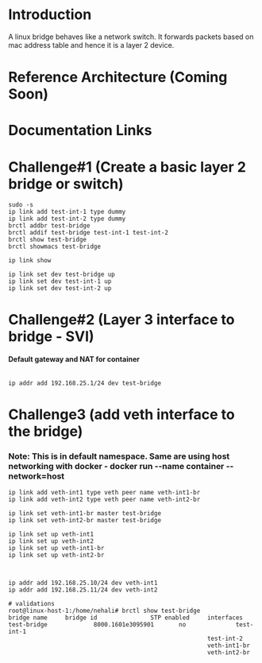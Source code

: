 #

# Introduction

A linux bridge behaves like a network switch. It forwards packets based on mac address table and hence it is a layer 2 device.

# Reference Architecture (Coming Soon)

# Documentation Links

# Challenge#1 (Create a basic layer 2 bridge or switch)

```console
sudo -s
ip link add test-int-1 type dummy
ip link add test-int-2 type dummy
brctl addbr test-bridge
brctl addif test-bridge test-int-1 test-int-2
brctl show test-bridge
brctl showmacs test-bridge

ip link show

ip link set dev test-bridge up
ip link set dev test-int-1 up
ip link set dev test-int-2 up
```

# Challenge#2 (Layer 3 interface to bridge - SVI)

#### Default gateway and NAT for container

```

ip addr add 192.168.25.1/24 dev test-bridge

```

# Challenge3 (add veth interface to the bridge)

### Note: This is in default namespace. Same are using host networking with docker - docker run --name container --network=host

```
ip link add veth-int1 type veth peer name veth-int1-br
ip link add veth-int2 type veth peer name veth-int2-br

ip link set veth-int1-br master test-bridge
ip link set veth-int2-br master test-bridge

ip link set up veth-int1
ip link set up veth-int2
ip link set up veth-int1-br
ip link set up veth-int2-br



ip addr add 192.168.25.10/24 dev veth-int1
ip addr add 192.168.25.11/24 dev veth-int2

# validations
root@linux-host-1:/home/nehali# brctl show test-bridge
bridge name     bridge id               STP enabled     interfaces
test-bridge             8000.1601e3095901       no              test-int-1
                                                        test-int-2
                                                        veth-int1-br
                                                        veth-int2-br
```
